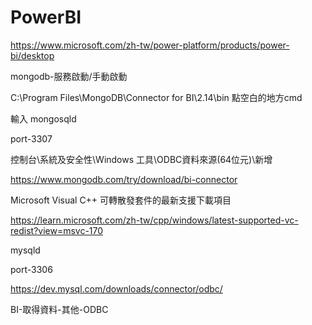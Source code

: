 # PowerBI

https://www.microsoft.com/zh-tw/power-platform/products/power-bi/desktop

mongodb-服務啟動/手動啟動

C:\Program Files\MongoDB\Connector for BI\2.14\bin 點空白的地方cmd

輸入 mongosqld 

port-3307

控制台\系統及安全性\Windows 工具\ODBC資料來源(64位元)\新增

https://www.mongodb.com/try/download/bi-connector

Microsoft Visual C++ 可轉散發套件的最新支援下載項目

https://learn.microsoft.com/zh-tw/cpp/windows/latest-supported-vc-redist?view=msvc-170

mysqld 

port-3306

https://dev.mysql.com/downloads/connector/odbc/

BI-取得資料-其他-ODBC




